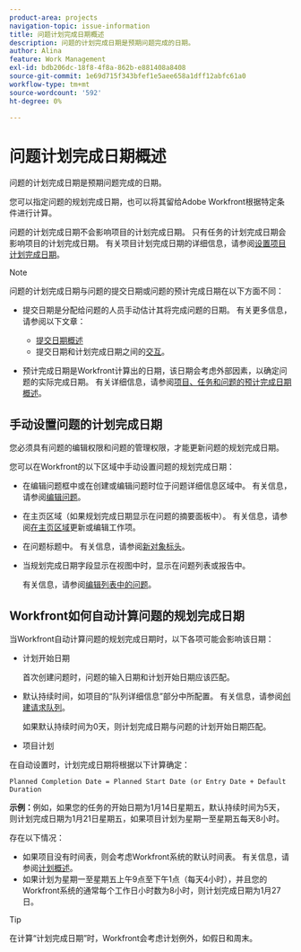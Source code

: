 ```yaml
---
product-area: projects
navigation-topic: issue-information
title: 问题计划完成日期概述
description: 问题的计划完成日期是预期问题完成的日期。
author: Alina
feature: Work Management
exl-id: bdb206dc-18f8-4f8a-862b-e881408a8408
source-git-commit: 1e69d715f343bfef1e5aee658a1dff12abfc61a0
workflow-type: tm+mt
source-wordcount: '592'
ht-degree: 0%

---
```


# 问题计划完成日期概述

问题的计划完成日期是预期问题完成的日期。

您可以指定问题的规划完成日期，也可以将其留给Adobe Workfront根据特定条件进行计算。

问题的计划完成日期不会影响项目的计划完成日期。 只有任务的计划完成日期会影响项目的计划完成日期。 有关项目计划完成日期的详细信息，请参阅[设置项目计划完成日期](../../../manage-work/projects/planning-a-project/project-planned-completion-date.md)。

>[!NOTE]
>
>问题的计划完成日期与问题的提交日期或问题的预计完成日期在以下方面不同：
>
>* 提交日期是分配给问题的人员手动估计其将完成问题的日期。 有关更多信息，请参阅以下文章：
>
>   * [提交日期概述](../../../manage-work/projects/updating-work-in-a-project/overview-of-commit-dates.md)
>   * 提交日期和计划完成日期之间的[交互](../../../manage-work/projects/updating-work-in-a-project/interactions-between-commit-and-planned-completion-dates.md)。
>
>* 预计完成日期是Workfront计算出的日期，该日期会考虑外部因素，以确定问题的实际完成日期。 有关详细信息，请参阅[项目、任务和问题的预计完成日期概述](../../../manage-work/projects/planning-a-project/project-projected-completion-date.md)。
>

## 手动设置问题的计划完成日期

您必须具有问题的编辑权限和问题的管理权限，才能更新问题的规划完成日期。

您可以在Workfront的以下区域中手动设置问题的规划完成日期：

* 在编辑问题框中或在创建或编辑问题时位于问题详细信息区域中。 有关信息，请参阅[编辑问题](../../../manage-work/issues/manage-issues/edit-issues.md)。
* 在主页区域（如果规划完成日期显示在问题的摘要面板中）。 有关信息，请参阅[在主页区域](../../../workfront-basics/using-home/using-the-home-area/update-and-edit-work-item-home.md)更新或编辑工作项。
* 在问题标题中。 有关信息，请参阅[新对象标头](../../../workfront-basics/the-new-workfront-experience/new-object-headers.md)。
* 当规划完成日期字段显示在视图中时，显示在问题列表或报告中。

  有关信息，请参阅[编辑列表中的问题](../../../manage-work/issues/manage-issues/edit-issues-in-a-list.md)。

## Workfront如何自动计算问题的规划完成日期

当Workfront自动计算问题的规划完成日期时，以下各项可能会影响该日期：

* 计划开始日期

  首次创建问题时，问题的输入日期和计划开始日期应该匹配。

* 默认持续时间，如项目的“队列详细信息”部分中所配置。 有关信息，请参阅[创建请求队列](../../../manage-work/requests/create-and-manage-request-queues/create-request-queue.md)。

  如果默认持续时间为0天，则计划完成日期与问题的计划开始日期匹配。

* 项目计划

在自动设置时，计划完成日期将根据以下计算确定：

```
Planned Completion Date = Planned Start Date (or Entry Date + Default Duration
```

**示例：**&#x200B;例如，如果您的任务的开始日期为1月14日星期五，默认持续时间为5天，则计划完成日期为1月21日星期五，如果项目计划为星期一至星期五每天8小时。

存在以下情况：

* 如果项目没有时间表，则会考虑Workfront系统的默认时间表。 有关信息，请参阅[计划概述](../../../administration-and-setup/set-up-workfront/configure-timesheets-schedules/schedules-overview.md)。
* 如果计划为星期一至星期五上午9点至下午1点（每天4小时），并且您的Workfront系统的通常每个工作日小时数为8小时，则计划完成日期为1月27日。

>[!TIP]
>
>在计算“计划完成日期”时，Workfront会考虑计划例外，如假日和周末。


